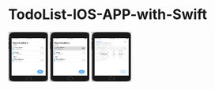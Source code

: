 # TodoList-IOS-APP-with-Swift


<img src="https://github.com/JinLi97/TodoList-IOS-APP-with-Swift/blob/main/images/Main%20Page.png" width="80" height="100">
<img src="https://github.com/JinLi97/TodoList-IOS-APP-with-Swift/blob/main/images/Choose%20Item.png" width="80" height="100">
<img src="https://github.com/JinLi97/TodoList-IOS-APP-with-Swift/blob/main/images/Add%20or%20Update%20Item.png" width="80" height="100">
